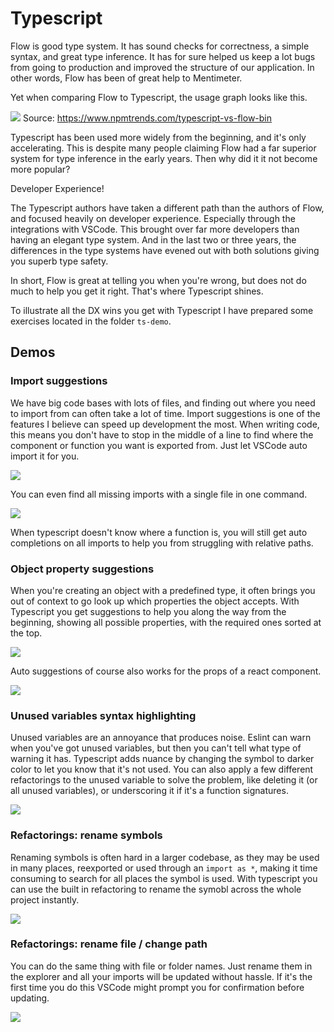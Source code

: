 # Typescript

Flow is good type system. It has sound checks for correctness, a simple syntax, and great type inference. It has for sure helped us keep a lot bugs from going to production and improved the structure of our application. In other words, Flow has been of great help to Mentimeter.

Yet when comparing Flow to Typescript, the usage graph looks like this.

![](/ts-vs-flow.png)
Source: https://www.npmtrends.com/typescript-vs-flow-bin

Typescript has been used more widely from the beginning, and it's only accelerating. This is despite many people claiming Flow had a far superior system for type inference in the early years. Then why did it it not become more popular?

Developer Experience!

The Typescript authors have taken a different path than the authors of Flow, and focused heavily on developer experience. Especially through the integrations with VSCode. This brought over far more developers than having an elegant type system. And in the last two or three years, the differences in the type systems have evened out with both solutions giving you superb type safety.

In short, Flow is great at telling you when you're wrong, but does not do much to help you get it right. That's where Typescript shines.

To illustrate all the DX wins you get with Typescript I have prepared some exercises located in the folder `ts-demo`.


## Demos

### Import suggestions

We have big code bases with lots of files, and finding out where you need to import from can often take a lot of time. Import suggestions is one of the features I believe can speed up development the most. When writing code, this means you don't have to stop in the middle of a line to find where the component or function you want is exported from. Just let VSCode auto import it for you.

![](/imports.gif)

You can even find all missing imports with a single file in one command.

![](/multi-imports.gif)

When typescript doesn't know where a function is, you will still get auto completions on all imports to help you from struggling with relative paths.


### Object property suggestions

When you're creating an object with a predefined type, it often brings you out of context to go look up which properties the object accepts. With Typescript you get suggestions to help you along the way from the beginning, showing all possible properties, with the required ones sorted at the top.

![](/object-suggestions.gif)

Auto suggestions of course also works for the props of a react component.

![](/prop-suggestions.gif)


### Unused variables syntax highlighting

Unused variables are an annoyance that produces noise. Eslint can warn when you've got unused variables, but then you can't tell what type of warning it has. Typescript adds nuance by changing the symbol to darker color to let you know that it's not used. You can also apply a few different refactorings to the unused variable to solve the problem, like deleting it (or all unused variables), or underscoring it if it's a function signatures.

![](/unused-vars.gif)


### Refactorings: rename symbols

Renaming symbols is often hard in a larger codebase, as they may be used in many places, reexported or used through an `import as *`, making it time consuming to search for all places the symbol is used. With typescript you can use the built in refactoring to rename the symobl across the whole project instantly.

![](/refactor-rename.gif)

### Refactorings: rename file / change path

You can do the same thing with file or folder names. Just rename them in the explorer and all your imports will be updated without hassle. If it's the first time you do this VSCode might prompt you for confirmation before updating.

![](/refactor-rename-file.gif)
